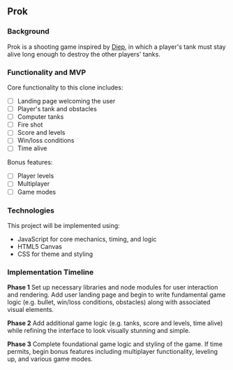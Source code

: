 ## Prok

### Background
Prok is a shooting game inspired by [Diep](http://diep.io/), in which a player's tank must stay alive long enough to destroy the other players' tanks.

### Functionality and MVP
Core functionality to this clone includes:
- [ ] Landing page welcoming the user
- [ ] Player's tank and obstacles
- [ ] Computer tanks
- [ ] Fire shot
- [ ] Score and levels
- [ ] Win/loss conditions
- [ ] Time alive

Bonus features:
- [ ] Player levels
- [ ] Multiplayer
- [ ] Game modes

### Technologies
This project will be implemented using:
- JavaScript for core mechanics, timing, and logic
- HTML5 Canvas
- CSS for theme and styling


### Implementation Timeline
**Phase 1**
Set up necessary libraries and node modules for user interaction and rendering. Add user landing page and begin to write fundamental game logic (e.g. bullet, win/loss conditions, obstacles) along with associated visual elements.

**Phase 2**
Add additional game logic (e.g. tanks, score and levels, time alive) while refining the interface to look visually stunning and simple.

**Phase 3**
Complete foundational game logic and styling of the game. If time permits, begin bonus features including multiplayer functionality, leveling up, and various game modes.
